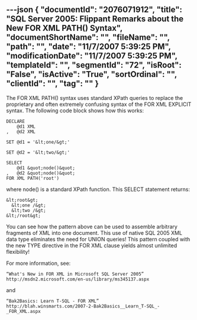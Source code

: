 ---json
{
  "documentId": "2076071912",
  "title": "SQL Server 2005: Flippant Remarks about the New FOR XML PATH() Syntax",
  "documentShortName": "",
  "fileName": "",
  "path": "",
  "date": "11/7/2007 5:39:25 PM",
  "modificationDate": "11/7/2007 5:39:25 PM",
  "templateId": "",
  "segmentId": "72",
  "isRoot": "False",
  "isActive": "True",
  "sortOrdinal": "",
  "clientId": "",
  "tag": ""
}
---

The FOR XML PATH() syntax uses standard XPath queries to replace the proprietary and often extremely confusing syntax of the FOR XML EXPLICIT syntax. The following code block shows how this works:

    DECLARE
        @d1 XML
    ,   @d2 XML

    SET @d1 = '&lt;one/&gt;'

    SET @d2 = '&lt;two/&gt;'

    SELECT
        @d1 &quot;node()&quot;
    ,   @d2 &quot;node()&quot;
    FOR XML PATH('root')

where node() is a standard XPath function. This SELECT statement returns:

    &lt;root&gt;
      &lt;one /&gt;
      &lt;two /&gt;
    &lt;/root&gt;

You can see how the pattern above can be used to assemble arbitrary fragments of XML into one document. This use of native SQL 2005 XML data type eliminates the need for UNION queries! This pattern coupled with the new TYPE directive in the FOR XML clause yields almost unlimited flexibility!

For more information, see:

    “What's New in FOR XML in Microsoft SQL Server 2005”
    http://msdn2.microsoft.com/en-us/library/ms345137.aspx

and

    “Bak2Basics: Learn T-SQL - FOR XML”
    http://blah.winsmarts.com/2007-2-Bak2Basics__Learn_T-SQL_-_FOR_XML.aspx
